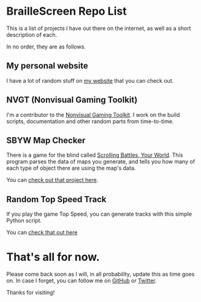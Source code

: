 # BrailleScreen Repo List
This is a list of projects I have out there on the internet, as well as a short description of each.

In no order, they are as follows.

## My personal website
I have a lot of random stuff on [my website](http://braillescreen.net) that you can check out.

## NVGT (Nonvisual Gaming Toolkit)
I'm a contributor to the [Nonvisual Gaming Toolkit](https://nvgt.gg).  I work on the build scripts, documentation and other random parts from time-to-time.

## SBYW Map Checker
There is a game for the blind called [Scrolling Battles, Your World](https://www.ims-productions.com/SBYW.php). This program parses the data of maps you generate, and tells you how many of each type of object there are using the map's data.

You can [check out that project here](https://github.com/braillescreen/SBYWMapChecker).

## Random Top Speed Track
If you play the game Top Speed, you can generate tracks with this simple Python script.

You can [check that out here](https://github.com/braillescreen/ts3-random-track)

# That's all for now.
Please come back soon as I will, in all probability, update this as time goes on. In case I forget, you can follow me on [GitHub](https://github.com/braillescreen) or [Twitter](https://twitter.com/braillescreen).

Thanks for visiting!
